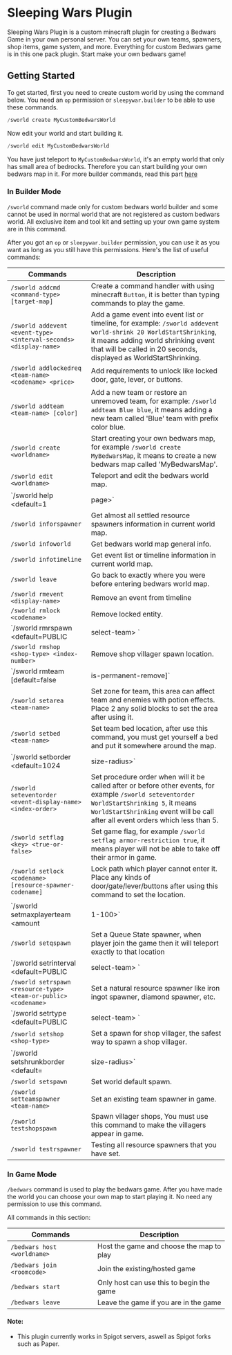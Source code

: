 # Sleeping Wars Plugin
 Sleeping Wars Plugin is a custom minecraft plugin for creating a Bedwars Game in your own personal server. You can set your own teams, spawners, shop items, game system, and more. Everything for custom Bedwars game is in this one pack plugin. Start make your own bedwars game! 
 
## Getting Started
 To get started, first you need to create custom world by using the command below. You need an `op` permission or `sleepywar.builder` to be able to use these commands.

```python
/sworld create MyCustomBedwarsWorld
```

 Now edit your world and start building it.
 
```python
/sworld edit MyCustomBedwarsWorld
```

 You have just teleport to `MyCustomBedwarsWorld`, it's an empty world that only has small area of bedrocks. Therefore you can start building your own bedwars map in it. For more builder commands, read this part [here](https://github.com/JonasT4n/Sleeping-Wars-Plugin#in-builder-mode)

### In Builder Mode
 `/sworld` command made only for custom bedwars world builder and some cannot be used in normal world that are not registered as custom bedwars world. All exclusive item and tool kit and setting up your own game system are in this command.

 After you got an `op` or `sleepywar.builder` permission, you can use it as you want as long as you still have this permissions. Here's the list of useful commands:

|Commands|Description|
|--------|-----------|
|`/sworld addcmd <command-type> [target-map]`|Create a command handler with using minecraft `Button`, it is better than typing commands to play the game.|
|`/sworld addevent <event-type> <interval-seconds> <display-name>`|Add a game event into event list or timeline, for example: `/sworld addevent world-shrink 20 WorldStartShrinking`, it means adding world shrinking event that will be called in 20 seconds, displayed as WorldStartShrinking.|
|`/sworld addlockedreq <team-name> <codename> <price>`|Add requirements to unlock like locked door, gate, lever, or buttons.|
|`/sworld addteam <team-name> [color]`|Add a new team or restore an unremoved team, for example: `/sworld addteam Blue blue`, it means adding a new team called 'Blue' team with prefix color blue.|
|`/sworld create <worldname>`|Start creating your own bedwars map, for example `/sworld create MyBedwarsMap`, it means to create a new bedwars map called 'MyBedwarsMap'.|
|`/sworld edit <worldname>`|Teleport and edit the bedwars world map.|
|`/sworld help <default=1|page>`|Help sub-commands of `/sworld`|
|`/sworld inforspawner`|Get almost all settled resource spawners information in current world map.|
|`/sworld infoworld`|Get bedwars world map general info.|
|`/sworld infotimeline`|Get event list or timeline information in current world map.|
|`/sworld leave`|Go back to exactly where you were before entering bedwars world map.|
|`/sworld rmevent <display-name>`|Remove an event from timeline|
|`/sworld rmlock <codename>`|Remove locked entity.|
|`/sworld rmrspawn <default=PUBLIC|select-team> <codename>`|Remove resource spawner.|
|`/sworld rmshop <shop-type> <index-number>`|Remove shop villager spawn location.|
|`/sworld rmteam <team-name> [default=false|is-permanent-remove]`|Remove an existing team from game.|
|`/sworld setarea <team-name>`|Set zone for team, this area can affect team and enemies with potion effects. Place 2 any solid blocks to set the area after using it.|
|`/sworld setbed <team-name>`|Set team bed location, after use this command, you must get yourself a bed and put it somewhere around the map.|
|`/sworld setborder <default=1024|size-radius>`|Set bedwars world map starting border.|
|`/sworld seteventorder <event-display-name> <index-order>`|Set procedure order when will it be called after or before other events, for example `/sworld seteventorder WorldStartShrinking 5`, it means `WorldStartShrinking` event will be call after all event orders which less than 5.|
|`/sworld setflag <key> <true-or-false>`|Set game flag, for example `/sworld setflag armor-restriction true`, it means player will not be able to take off their armor in game.|
|`/sworld setlock <codename> [resource-spawner-codename]`|Lock path which player cannot enter it. Place any kinds of door/gate/lever/buttons after using this command to set the location.|
|`/sworld setmaxplayerteam <amount|1-100>`|Set maximum player per team in game, for example `/sworld setmaxplayerteam 5`, it means that each team can have at maximum 5 players.|
|`/sworld setqspawn`|Set a Queue State spawner, when player join the game then it will teleport exactly to that location|
|`/sworld setrinterval <default=PUBLIC|select-team> <codename> <interval-seconds>`|Change how fast resource spawner can spawn the item in seconds.|
|`/sworld setrspawn <resource-type> <team-or-public> <codename>`|Set a natural resource spawner like iron ingot spawner, diamond spawner, etc.|
|`/sworld setrtype <default=PUBLIC|select-team> <codename> <item-type>`|Change item spawn of existing resource spawner.|
|`/sworld setshop <shop-type>`|Set a spawn for shop villager, the safest way to spawn a shop villager.|
|`/sworld setshrunkborder <default=|size-radius>`|Set world shrinking border for world shrinking event.|
|`/sworld setspawn`|Set world default spawn.|
|`/sworld setteamspawner <team-name>`|Set an existing team spawner in game.|
|`/sworld testshopspawn`|Spawn villager shops, You must use this command to make the villagers appear in game.|
|`/sworld testrspawner`|Testing all resource spawners that you have set.|


### In Game Mode
 `/bedwars` command is used to play the bedwars game. After you have made the world you can choose your own map to start playing it. No need any permission to use this command.

 All commands in this section:

|Commands|Description|
|--------|-----------|
|`/bedwars host <worldname>`|Host the game and choose the map to play|
|`/bedwars join <roomcode>`|Join the existing/hosted game|
|`/bedwars start`|Only host can use this to begin the game|
|`/bedwars leave`|Leave the game if you are in the game|

#### Note: 
 - This plugin currently works in Spigot servers, aswell as Spigot forks such as Paper.
 
 
